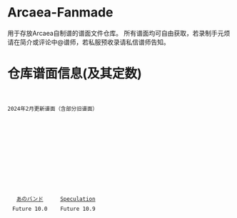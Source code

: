 # Arcaea-Fanmade
用于存放Arcaea自制谱的谱面文件仓库。
所有谱面均可自由获取，若录制手元烦请在简介或评论中@谱师，若私服预收录请私信谱师告知。

# 仓库谱面信息(及其定数)
<pre>
  <code>
      <div class="ds">2024年2月更新谱面（含部分旧谱面）</div>
      <div class="number">
        <div style="display: grid;grid-template-columns: repeat(auto-fill, 107.5px);grid-template-rows: repeat(auto-fill, 154px);place-items: center center;">
          <div style="margin-right:7.5px;">
              <div style="height:110px;width:100px;line-height:110px;text-align:center;">
                  <a href="/anoband" title="anoband">
                      <img alt="base.jpg" src="/anoband/base.jpg" decoding="async" width="100" height="100"/>
                  </a>
              </div>
              <div style="height:44px;text-align:center;text-overflow:ellipsis;overflow:hidden;width:100px;display: block;white-space: nowrap;line-height:22px;text-align:center;">
                  <a href="/anoband" title="anoband">
                      <span title="anoband">あのバンド</span>
                  </a>
                  <br/>Future 10.0
                </div>
            </div>

            <div style="margin-right:7.5px;">
              <div style="height:110px;width:100px;line-height:110px;text-align:center;">
                  <a href="/speculation" title="speculation">
                      <img alt="base.jpg" src="/speculation/base.jpg" decoding="async" width="100" height="100"/>
                  </a>
              </div>
              <div style="height:44px;text-align:center;text-overflow:ellipsis;overflow:hidden;width:100px;display: block;white-space: nowrap;line-height:22px;text-align:center;">
                  <a href="/speculation" title="anoband">
                      <span title="speculation">Speculation</span>
                  </a>
                  <br/>Future 10.9
                </div>
            </div>
          
          </div>
        </div>
  </code>
</pre>
